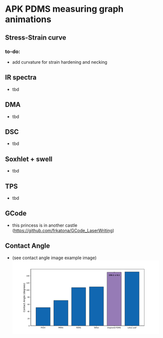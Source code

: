 # APK PDMS measuring graph animations
## Stress-Strain curve
### to-do:
- add curvature for strain hardening and necking
## IR spectra
- tbd
## DMA
- tbd
## DSC
- tbd
## Soxhlet + swell
- tbd
## TPS
- tbd

## GCode
- this princess is in another castle (https://github.com/frkatona/GCode_LaserWriting) 

## Contact Angle
- (see contact angle image example image)
![contact angle](images\contact-angle.png)